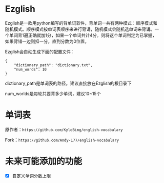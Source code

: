 # Ezglish
Ezglish是一款用python编写的背单词软件，背单词一共有两种模式：顺序模式和随机模式。顺序模式按单词表顺序来进行背诵，随机模式会随机选单词来背诵。一个单词背1遍正确就加1分，如果一个单词共计4分，则将这个单词判定为已掌握，如果背错一边则扣一分，直到分数为0位置。

Ezglish会自动生成下面的配置文件：
```
{
    "dictionary_path": "dictionary.txt",
    "num_words": 10
}
```
dictionary_path是单词表的路径，建议直接放在Ezglish的根目录下

num_worlds是每轮共要背多少单词，建议10~15个
# 单词表
原作者：`https://github.com/KyleBing/english-vocabulary`

Fork：`https://github.com/Andy-177/english-vocabulary`
# 未来可能添加的功能
- [x] 自定义单词分数上限
